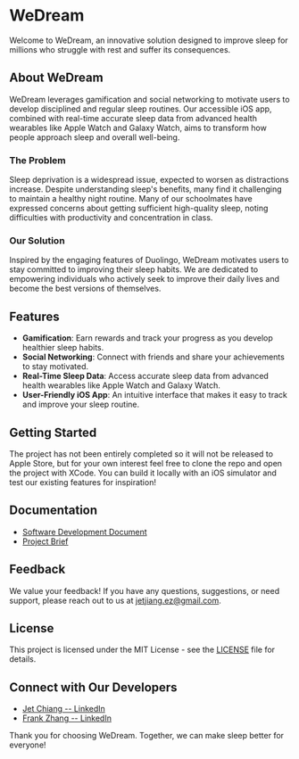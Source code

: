 # WeDream

Welcome to WeDream, an innovative solution designed to improve sleep for millions who struggle with rest and suffer its consequences.

## About WeDream

WeDream leverages gamification and social networking to motivate users to develop disciplined and regular sleep routines. Our accessible iOS app, combined with real-time accurate sleep data from advanced health wearables like Apple Watch and Galaxy Watch, aims to transform how people approach sleep and overall well-being.

### The Problem

Sleep deprivation is a widespread issue, expected to worsen as distractions increase. Despite understanding sleep's benefits, many find it challenging to maintain a healthy night routine. Many of our schoolmates have expressed concerns about getting sufficient high-quality sleep, noting difficulties with productivity and concentration in class.

### Our Solution

Inspired by the engaging features of Duolingo, WeDream motivates users to stay committed to improving their sleep habits. We are dedicated to empowering individuals who actively seek to improve their daily lives and become the best versions of themselves.

## Features

- **Gamification**: Earn rewards and track your progress as you develop healthier sleep habits.
- **Social Networking**: Connect with friends and share your achievements to stay motivated.
- **Real-Time Sleep Data**: Access accurate sleep data from advanced health wearables like Apple Watch and Galaxy Watch.
- **User-Friendly iOS App**: An intuitive interface that makes it easy to track and improve your sleep routine.

## Getting Started

The project has not been entirely completed so it will not be released to Apple Store, but for your own interest feel free to clone the repo and open the project with XCode. You can build it locally with an iOS simulator and test our existing features for inspiration!

## Documentation

- [Software Development Document](#)
- [Project Brief](https://docs.google.com/presentation/d/1dN--nkRTe8h0pQwFc30J1iINycjwKJt6_zqvY2jmzoU/edit?usp=sharing)

## Feedback

We value your feedback! If you have any questions, suggestions, or need support, please reach out to us at [jetjiang.ez@gmail.com](mailto:jetjiang.ez@gmail.com).

## License

This project is licensed under the MIT License - see the [LICENSE](LICENSE) file for details.

## Connect with Our Developers

- [Jet Chiang -- LinkedIn](https://www.linkedin.com/in/jet-chiang/)
- [Frank Zhang -- LinkedIn](https://www.linkedin.com/in/yifan-zhang-1a6b57269/)

Thank you for choosing WeDream. Together, we can make sleep better for everyone!
